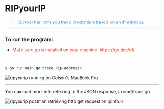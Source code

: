 # RIPyourIP
> <span style="color: #1589F0;">CLI tool that let's you trace credentials based on an IP address.</span>

***

### To run the program: 
<ul>
  <li>
    <span style="color: #f03c15;"> Make sure go is installed on your machine. https://go.dev/dl/ </span> 
  </li>
</ul><br/>

```go
$ go run main.go trace <ip-address>
```

![ripyourip running on Colson's MacBook Pro](https://i.imgur.com/UoDWobr.png)

***

You can load more info referring to the JSON response, in cmd/trace.go

![ripyourip postman retrieving http get request on ipinfo.io](https://i.imgur.com/7rEB9hh.png)
